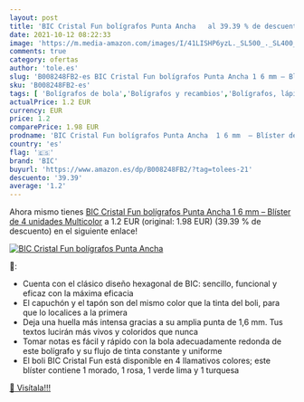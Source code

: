 ```yaml
---
layout: post
title: 'BIC Cristal Fun bolígrafos Punta Ancha   al 39.39 % de descuento'
date: 2021-10-12 08:22:33
image: 'https://m.media-amazon.com/images/I/41LISHP6yzL._SL500_._SL400_.jpg'
comments: true
category: ofertas
author: 'tole.es'
slug: 'B008248FB2-es BIC Cristal Fun bolígrafos Punta Ancha 1 6 mm – Blíster de...'
sku: 'B008248FB2-es'
tags: [ 'Bolígrafos de bola','Bolígrafos y recambios','Bolígrafos, lápices y útiles de escritura','Oficina y papelería','bic','bolígrafos','cristal', ]
actualPrice: 1.2 EUR
currency: EUR
price: 1.2
comparePrice: 1.98 EUR
prodname: 'BIC Cristal Fun bolígrafos Punta Ancha  1 6 mm  – Blíster de 4 unidades  Multicolor'
country: 'es'
flag: '🇪🇸'
brand: 'BIC'
buyurl: 'https://www.amazon.es/dp/B008248FB2/?tag=tolees-21'
descuento: '39.39'
average: '1.2'
---
```


Ahora mismo tienes [BIC Cristal Fun bolígrafos Punta Ancha  1 6 mm  – Blíster de 4 unidades  Multicolor](https://www.amazon.es/dp/B008248FB2/?tag=tolees-21) a 1.2 EUR (original: 1.98 EUR) (39.39 %  de descuento) en el siguiente enlace!

[![BIC Cristal Fun bolígrafos Punta Ancha  ](https://m.media-amazon.com/images/I/41LISHP6yzL._SL500_._SL400_.jpg)](https://www.amazon.es/dp/B008248FB2/?tag=tolees-21)

🔎:

- Cuenta con el clásico diseño hexagonal de BIC: sencillo, funcional y eficaz con la máxima eficacia
- El capuchón y el tapón son del mismo color que la tinta del boli, para que lo localices a la primera
- Deja una huella más intensa gracias a su amplia punta de 1,6 mm. Tus textos lucirán más vivos y coloridos que nunca
- Tomar notas es fácil y rápido con la bola adecuadamente redonda de este bolígrafo y su flujo de tinta constante y uniforme
- El boli BIC Cristal Fun está disponible en 4 llamativos colores; este blíster contiene 1 morado, 1 rosa, 1 verde lima y 1 turquesa

[🛒 Visítala!!!](https://www.amazon.es/dp/B008248FB2/?tag=tolees-21)
